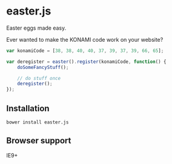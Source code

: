 easter.js
=========

Easter eggs made easy.

Ever wanted to make the KONAMI code work on your website?

```js
var konamiCode = [38, 38, 40, 40, 37, 39, 37, 39, 66, 65];

var deregister = easter().register(konamiCode, function() {
	doSomeFancyStuff();

	// do stuff once
	deregister();
});
```

Installation
------------
`bower install easter.js`

Browser support
---------------
IE9+
